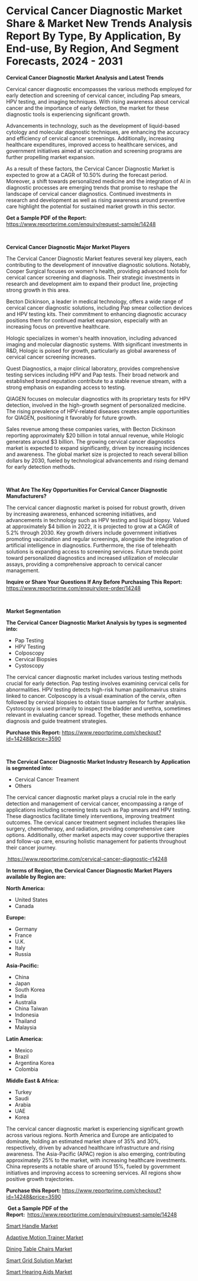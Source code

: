 <p><h1>Cervical Cancer Diagnostic Market Share & Market New Trends Analysis Report By Type, By Application, By End-use, By Region, And Segment Forecasts, 2024 - 2031</h1></p><p><strong>Cervical Cancer Diagnostic Market Analysis and Latest Trends</strong></p>
<p><p>Cervical cancer diagnostic encompasses the various methods employed for early detection and screening of cervical cancer, including Pap smears, HPV testing, and imaging techniques. With rising awareness about cervical cancer and the importance of early detection, the market for these diagnostic tools is experiencing significant growth. </p><p>Advancements in technology, such as the development of liquid-based cytology and molecular diagnostic techniques, are enhancing the accuracy and efficiency of cervical cancer screenings. Additionally, increasing healthcare expenditures, improved access to healthcare services, and government initiatives aimed at vaccination and screening programs are further propelling market expansion. </p><p>As a result of these factors, the Cervical Cancer Diagnostic Market is expected to grow at a CAGR of 10.50% during the forecast period. Moreover, a shift towards personalized medicine and the integration of AI in diagnostic processes are emerging trends that promise to reshape the landscape of cervical cancer diagnostics. Continued investments in research and development as well as rising awareness around preventive care highlight the potential for sustained market growth in this sector.</p></p>
<p><strong>Get a Sample PDF of the Report:&nbsp;</strong> <a href="https://www.reportprime.com/enquiry/request-sample/14248?utm_campaign=1140&utm_medium=2&utm_source=Github&utm_content=ia&utm_term=29112024&utm_id=cervical-cancer-diagnostic">https://www.reportprime.com/enquiry/request-sample/14248</a></p>
<p>&nbsp;</p>
<p><strong>Cervical Cancer Diagnostic Major Market Players</strong></p>
<p><p>The Cervical Cancer Diagnostic Market features several key players, each contributing to the development of innovative diagnostic solutions. Notably, Cooper Surgical focuses on women's health, providing advanced tools for cervical cancer screening and diagnosis. Their strategic investments in research and development aim to expand their product line, projecting strong growth in this area.</p><p>Becton Dickinson, a leader in medical technology, offers a wide range of cervical cancer diagnostic solutions, including Pap smear collection devices and HPV testing kits. Their commitment to enhancing diagnostic accuracy positions them for continued market expansion, especially with an increasing focus on preventive healthcare.</p><p>Hologic specializes in women's health innovation, including advanced imaging and molecular diagnostic systems. With significant investments in R&D, Hologic is poised for growth, particularly as global awareness of cervical cancer screening increases.</p><p>Quest Diagnostics, a major clinical laboratory, provides comprehensive testing services including HPV and Pap tests. Their broad network and established brand reputation contribute to a stable revenue stream, with a strong emphasis on expanding access to testing.</p><p>QIAGEN focuses on molecular diagnostics with its proprietary tests for HPV detection, involved in the high-growth segment of personalized medicine. The rising prevalence of HPV-related diseases creates ample opportunities for QIAGEN, positioning it favorably for future growth.</p><p>Sales revenue among these companies varies, with Becton Dickinson reporting approximately $20 billion in total annual revenue, while Hologic generates around $3 billion. The growing cervical cancer diagnostics market is expected to expand significantly, driven by increasing incidences and awareness. The global market size is projected to reach several billion dollars by 2030, fueled by technological advancements and rising demand for early detection methods.</p></p>
<p>&nbsp;</p>
<p><strong>What Are The Key Opportunities For Cervical Cancer Diagnostic Manufacturers?</strong></p>
<p><p>The cervical cancer diagnostic market is poised for robust growth, driven by increasing awareness, enhanced screening initiatives, and advancements in technology such as HPV testing and liquid biopsy. Valued at approximately $4 billion in 2022, it is projected to grow at a CAGR of 5.2% through 2030. Key growth drivers include government initiatives promoting vaccination and regular screenings, alongside the integration of artificial intelligence in diagnostics. Furthermore, the rise of telehealth solutions is expanding access to screening services. Future trends point toward personalized diagnostics and increased utilization of molecular assays, providing a comprehensive approach to cervical cancer management.</p></p>
<p><strong>Inquire or Share Your Questions If Any Before Purchasing This Report:</strong> <a href="https://www.reportprime.com/enquiry/pre-order/14248?utm_campaign=1140&utm_medium=2&utm_source=Github&utm_content=ia&utm_term=29112024&utm_id=cervical-cancer-diagnostic">https://www.reportprime.com/enquiry/pre-order/14248</a></p>
<p>&nbsp;</p>
<p><strong>Market Segmentation</strong></p>
<p><strong>The Cervical Cancer Diagnostic Market Analysis by types is segmented into:</strong></p>
<p><ul><li>Pap Testing</li><li>HPV Testing</li><li>Colposcopy</li><li>Cervical Biopsies</li><li>Cystoscopy</li></ul></p>
<p><p>The cervical cancer diagnostic market includes various testing methods crucial for early detection. Pap testing involves examining cervical cells for abnormalities. HPV testing detects high-risk human papillomavirus strains linked to cancer. Colposcopy is a visual examination of the cervix, often followed by cervical biopsies to obtain tissue samples for further analysis. Cystoscopy is used primarily to inspect the bladder and urethra, sometimes relevant in evaluating cancer spread. Together, these methods enhance diagnosis and guide treatment strategies.</p></p>
<p><strong>Purchase this Report:&nbsp;</strong><a href="https://www.reportprime.com/checkout?id=14248&price=3590&utm_campaign=1140&utm_medium=2&utm_source=Github&utm_content=ia&utm_term=29112024&utm_id=cervical-cancer-diagnostic">https://www.reportprime.com/checkout?id=14248&price=3590</a></p>
<p>&nbsp;</p>
<p><strong>The Cervical Cancer Diagnostic Market Industry Research by Application is segmented into:</strong></p>
<p><ul><li>Cervical Cancer Treament</li><li>Others</li></ul></p>
<p><p>The cervical cancer diagnostic market plays a crucial role in the early detection and management of cervical cancer, encompassing a range of applications including screening tests such as Pap smears and HPV testing. These diagnostics facilitate timely interventions, improving treatment outcomes. The cervical cancer treatment segment includes therapies like surgery, chemotherapy, and radiation, providing comprehensive care options. Additionally, other market aspects may cover supportive therapies and follow-up care, ensuring holistic management for patients throughout their cancer journey.</p></p>
<p><a href="https://www.reportprime.com/cervical-cancer-diagnostic-r14248?utm_campaign=1140&utm_medium=2&utm_source=Github&utm_content=ia&utm_term=29112024&utm_id=cervical-cancer-diagnostic">&nbsp;https://www.reportprime.com/cervical-cancer-diagnostic-r14248</a></p>
<p><strong>In terms of Region, the Cervical Cancer Diagnostic Market Players available by Region are:</strong></p>
<p>
    <p> <strong> North America: </strong>
        <ul>
            <li>United States</li>
            <li>Canada</li>
        </ul>
        </p> 
    <p> <strong> Europe: </strong>
        <ul>
            <li>Germany</li>
            <li>France</li>
            <li>U.K.</li>
            <li>Italy</li>
            <li>Russia</li>
        </ul>
        </p> 
    <p> <strong> Asia-Pacific: </strong>
        <ul>
            <li>China</li>
            <li>Japan</li>
            <li>South Korea</li>
            <li>India</li>
            <li>Australia</li>
            <li>China Taiwan</li>
            <li>Indonesia</li>
            <li>Thailand</li>
            <li>Malaysia</li>
        </ul>
        </p> 
    <p> <strong> Latin America: </strong>
        <ul>
            <li>Mexico</li>
            <li>Brazil</li>
            <li>Argentina Korea</li>
            <li>Colombia</li>
        </ul>
        </p> 
    <p> <strong> Middle East & Africa: </strong>
        <ul>
            <li>Turkey</li>
            <li>Saudi</li>
            <li>Arabia</li>
            <li>UAE</li>
            <li>Korea</li>
        </ul>
    </p>
    </p>
<p><p>The cervical cancer diagnostic market is experiencing significant growth across various regions. North America and Europe are anticipated to dominate, holding an estimated market share of 35% and 30%, respectively, driven by advanced healthcare infrastructure and rising awareness. The Asia-Pacific (APAC) region is also emerging, contributing approximately 25% to the market, with increasing healthcare investments. China represents a notable share of around 15%, fueled by government initiatives and improving access to screening services. All regions show positive growth trajectories.</p></p>
<p><strong>Purchase this Report: </strong><a href="https://www.reportprime.com/checkout?id=14248&price=3590&utm_campaign=1140&utm_medium=2&utm_source=Github&utm_content=ia&utm_term=29112024&utm_id=cervical-cancer-diagnostic">https://www.reportprime.com/checkout?id=14248&price=3590</a></p>
<p>&nbsp;<strong>Get a Sample PDF of the Report:&nbsp;&nbsp;</strong><a href="https://www.reportprime.com/enquiry/request-sample/14248?utm_campaign=1140&utm_medium=2&utm_source=Github&utm_content=ia&utm_term=29112024&utm_id=cervical-cancer-diagnostic">https://www.reportprime.com/enquiry/request-sample/14248</a></p>
<p><strong></strong></p>
<p><p><a href="https://www.linkedin.com/pulse/assessing-smart-handle-market-segmentation-type-application-eotac?utm_campaign=1140&utm_medium=2&utm_source=Github&utm_content=ia&utm_term=29112024&utm_id=cervical-cancer-diagnostic">Smart Handle Market</a></p><p><a href="https://issuu.com/reportprime-2/docs/adaptive-motion-trainer-market-size-2030.pptx?utm_campaign=1140&utm_medium=2&utm_source=Github&utm_content=ia&utm_term=29112024&utm_id=cervical-cancer-diagnostic">Adaptive Motion Trainer Market</a></p><p><a href="https://issuu.com/reportprime-2/docs/dining-table-chairs-market-size-2030.pptx?utm_campaign=1140&utm_medium=2&utm_source=Github&utm_content=ia&utm_term=29112024&utm_id=cervical-cancer-diagnostic">Dining Table Chairs Market</a></p><p><a href="https://www.linkedin.com/pulse/smart-grid-solution-market-size-2024-2031deployment-development-mauyc?utm_campaign=1140&utm_medium=2&utm_source=Github&utm_content=ia&utm_term=29112024&utm_id=cervical-cancer-diagnostic">Smart Grid Solution Market</a></p><p><a href="https://www.linkedin.com/pulse/size-dynamics-expected-growth-smart-hearing-aids-market-whjuf?utm_campaign=1140&utm_medium=2&utm_source=Github&utm_content=ia&utm_term=29112024&utm_id=cervical-cancer-diagnostic">Smart Hearing Aids Market</a></p></p>
